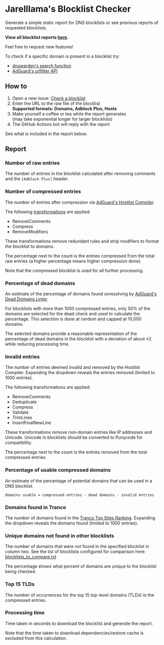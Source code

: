 # Jarelllama's Blocklist Checker

Generate a simple static report for DNS blocklists or see previous reports of requested blocklists.

**View all blocklist reports [here](https://github.com/jarelllama/Blocklist-Checker/issues?q=is%3Aissue+label%3A%22report+generated%22).**

Feel free to request new features!

To check if a specific domain is present in a blocklist try:

* [dnswarden's search function](https://dnswarden.com/search.html)
* [AdGuard's urlfilter API](https://urlfilter.adtidy.org/#checkDomainInfo)

## How to

1. Open a new issue: [Check a blocklist](https://github.com/jarelllama/Blocklist-Checker/issues/new/choose)
2. Enter the URL to the raw file of the blocklist<br>
   **Supported formats: Domains, Adblock Plus, Hosts**
3. Make yourself a coffee or tea while the report generates<br>
   (may take exponential longer for larger blocklists)
4. The GitHub Actions bot will reply with the report

See what is included in the report below.

## Report

### Number of raw entries

The number of entries in the blocklist calculated after removing comments and the `[Adblock Plus]` header.

### Number of compressed entries

The number of entries after compression via [AdGuard's Hostlist Compiler](https://github.com/AdguardTeam/HostlistCompiler).

The following [transformations](https://github.com/AdguardTeam/HostlistCompiler?tab=readme-ov-file#-transformations) are applied:

* RemoveComments
* Compress
* RemoveModifiers

These transformations remove redundant rules and strip modifiers to format the blocklist to domains.

The percentage next to the count is the entries compressed from the total raw entries (a higher percentage means higher compression done).

Note that the compressed blocklist is used for all further processing.

### Percentage of dead domains

An estimate of the percentage of domains found unresolving by [AdGuard's Dead Domains Linter](https://github.com/AdguardTeam/DeadDomainsLinter).

For blocklists with more than 1000 compressed entries, only 50% of the domains are selected for the dead check and used to calculate the percentage. This selection is done at random and capped at 10,000 domains.

The selected domains provide a reasonable representation of the percentage of dead domains in the blocklist with a deviation of about ±2 while reducing processing time.

### Invalid entries

The number of entries deemed invalid and removed by the Hostlist Compiler. Expanding the dropdown reveals the entries removed (limited to 1000 entries).

The following transformations are applied:

* RemoveComments
* Deduplicate
* Compress
* Validate
* TrimLines
* InsertFinalNewLine

These transformations remove non-domain entries like IP addresses and Unicode. Unicode in blocklists should be converted to Punycode for compatibility.

The percentage next to the count is the entries removed from the total compressed entries.

### Percentage of usable compressed domains

An estimate of the percentage of potential domains that can be used in a DNS blocklist.

`domains usable = compressed entries - dead domains - invalid entries`

### Domains found in Tranco

The number of domains found in the [Tranco Top Sites Ranking](https://tranco-list.eu/). Expanding the dropdown reveals the domains found (limited to 1000 entries).

### Unique domains not found in other blocklists

The number of domains that were not found in the specified blocklist in column two. See the list of blocklists configured for comparison here: [blocklists_to_compare.txt](https://raw.githubusercontent.com/jarelllama/Blocklist-Checker/main/data/blocklists_to_compare.txt)

The percentage shows what percent of domains are unique to the blocklist being checked.

### Top 15 TLDs

The number of occurrences for the top 15 top-level domains (TLDs) in the compressed entries.

### Processing time

Time taken in seconds to download the blocklist and generate the report.

Note that the time taken to download dependencies/restore cache is excluded from this calculation.
